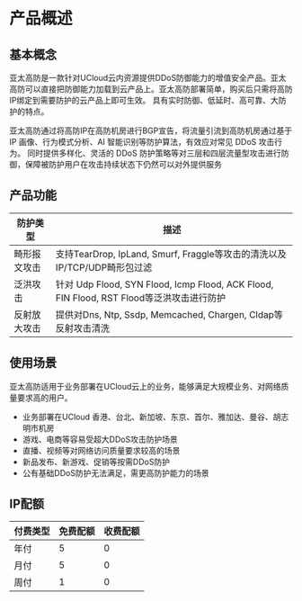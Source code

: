 


# 产品概述

## 基本概念

亚太高防是一款针对UCloud云内资源提供DDoS防御能力的增值安全产品。亚太高防可以直接把防御能力加载到云产品上。亚太高防部署简单，购买后只需将高防IP绑定到需要防护的云产品上即可生效。
具有实时防御、低延时、高可靠、大防护的特点。

亚太高防通过将高防IP在高防机房进行BGP宣告，将流量引流到高防机房通过基于 IP 画像、行为模式分析、AI 智能识别等防护算法，有效应对常见 DDoS 攻击行为。
同时提供多样化、灵活的 DDoS 防护策略等对三层和四层流量型攻击进行防御，保障被防护用户在攻击持续状态下仍然可以对外提供服务

## 产品功能

| 防护类型             | 描述                                                         |
| -------------------- | ------------------------------------------------------------ |
| 畸形报文攻击         | 支持TearDrop, IpLand, Smurf, Fraggle等攻击的清洗以及 IP/TCP/UDP畸形包过滤 |
| 泛洪攻击            |针对 Udp Flood, SYN Flood, Icmp Flood, ACK Flood, FIN Flood, RST Flood等泛洪攻击进行防护 |
| 反射放大攻击         |提供对Dns, Ntp, Ssdp, Memcached, Chargen,  Cldap等反射攻击清洗 |


## 使用场景

亚太高防适用于业务部署在UCloud云上的业务，能够满足大规模业务、对网络质量要求高的用户。
- 业务部署在UCloud 香港、台北、新加坡、东京、首尔、雅加达、曼谷、胡志明市机房
- 游戏、电商等容易受超大DDoS攻击防护场景
- 直播、视频等对网络访问质量要求较高的场景
- 新品发布、新游戏、促销等按需DDoS防护
- 公有基础DDoS防护无法满足，需更高防护能力的场景

## IP配额
| 付费类型 | 免费配额 | 收费配额 |
| -------- | -------- | -------- |
| 年付     | 5        | 0        |
| 月付     | 5        | 0        |
| 周付     | 1        | 0        |


